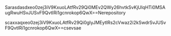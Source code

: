 Sarasdasdxeo0zej3iV9KxuoLAtfRv29Qi0MEv2QWy26hvtkSvKjUlqHTi0MSAugRwuHSvJUSvF9QvtIRi1gcnrokop6QwX==Nerepository

scaxxaqxeo0zej3iV9KxuoLAtfRv29Qi0gIyJMEytIRs2cVwaz2i2kSwdrSvJUSvF9QvtIRi1gcnrokop6QwX==csevsae
